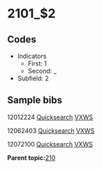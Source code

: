 # 2101\_$2

## Codes

-   Indicators
    -   First: 1
    -   Second: \_
-   Subfield: 2

## Sample bibs

12012224 [Quicksearch](https://search.library.yale.edu/catalog/12012224) [VXWS](http://prodorbis.library.yale.edu:7014/vxws/GetHoldingsService?bibId=12012224)

12062403 [Quicksearch](https://search.library.yale.edu/catalog/12062403) [VXWS](http://prodorbis.library.yale.edu:7014/vxws/GetHoldingsService?bibId=12062403)

12072100 [Quicksearch](https://search.library.yale.edu/catalog/12072100) [VXWS](http://prodorbis.library.yale.edu:7014/vxws/GetHoldingsService?bibId=12072100)

**Parent topic:**[210](../../tags/210/210.md)


